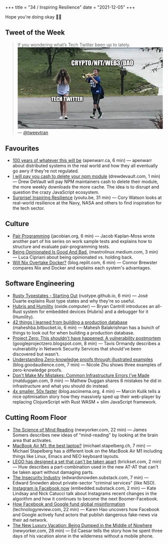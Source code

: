 +++
title = "34 / Inspiring Resilience"
date = "2021-12-05"
+++

Hope you're doing okay ✌🏻

## Tweet of the Week

> If you wondering what’s Tech Twitter been up to lately.
> ![A meme. A boy with a trumped follows a girl that covers her ears. Text on the boy reads "crypto/nft/web3/dao", text on the girl reads "tech twitter"](twitter_image.jpeg)
> — [@tweevtran](https://twitter.com/tweevtran/status/1464947469557682180)

## Favourites
* [100 years of whatever this will be](https://apenwarr.ca/log/20211201) (apenwarr.ca, 6 min) — apenwarr about distributed systems in the real world and how they all eventually go awry if they're not regulated.
* [I will pay you cash to delete your npm module](https://drewdevault.com/2021/11/16/Cash-for-leftpad.html) (drewdevault.com, 1 min) — Drew DeVault will pay NPM maintainers cash to delete their module, the more weekly downloads the more cache. The idea is to disrupt and question the crazy JavaScript ecosystem.
* [Surprise! Inspiring Resilience](https://youtu.be/JSiESJwRmzg) (youtu.be, 31 min) — Cory Watson looks at real-world resilience at the Navy, NASA and others to find inspiration for the tech sector.

## Culture
* [Pair Programming](https://jacobian.org/2021/nov/30/wst-pair-programming/) (jacobian.org, 6 min) — Jacob Kaplan-Moss wrote another part of his series on work sample tests and explains how to structure and evaluate pair-programming tests.
* [Being Opinionated Is Good And Bad.](https://mastrolinux.medium.com/being-opinionated-is-good-and-bad-897303bdb2db) (mastrolinux.medium.com, 3 min) — Luca Cipriani about being opinionated vs. holding back.
* [Will Nix Overtake Docker?](https://blog.replit.com/nix-vs-docker) (blog.replit.com, 6 min) — Connor Brewster compares Nix and Docker and explains each system's advantages.

## Software Engineering
* [Rusty Typestates - Starting Out](https://rustype.github.io/notes/notes/rust-typestate-series/rust-typestate-part-1.html) (rustype.github.io, 6 min) — José Duarte explains Rust type states and why they're so useful.
* [Hubris and Humility](https://oxide.computer/blog/hubris-and-humility) (oxide.computer) — Bryan Cantrill introduces an all-Rust system for embedded devices (Hubris) and a debugger for it (Humility).
* [42 things I learned from building a production database](https://maheshba.bitbucket.io/blog/2021/10/19/42Things.html) (maheshba.bitbucket.io, 6 min) — Mahesh Balakrishnan has a bunch of things to look out for when building a production database.
* [Project Zero: This shouldn't have happened: A vulnerability postmortem](https://googleprojectzero.blogspot.com/2021/12/this-shouldnt-have-happened.html) (googleprojectzero.blogspot.com, 8 min) — Tavis Ormandy describes a vulnerability in Network Security Services that should've been discovered but wasn't.
* [Understanding Zero-knowledge proofs through illustrated examples](https://blog.goodaudience.com/understanding-zero-knowledge-proofs-through-simple-examples-df673f796d99) (blog.goodaudience.com, 7 min) — Nicole Zhu shows three examples of zero-knowledge proofs. 
* [Don't Make My Mistakes: Common Infrastructure Errors I've Made](https://matduggan.com/mistakes/) (matduggan.com, 9 min) — Mathew Duggan shares 6 mistakes he did in infrastructure and what you should do instead.
* [4x smaller, 50x faster](https://blog.asciinema.org/post/smaller-faster/) (blog.asciinema.org, 4 min) — Marcin Kulik tells a nice optimisation story how they massively sped up their web-player by replacing ClojureScript with Rust WASM + slim JavaScript framework.

## Cutting Room Floor
* [The Science of Mind Reading](https://www.newyorker.com/magazine/2021/12/06/the-science-of-mind-reading) (newyorker.com, 22 min) — James Somers describes new ideas of "mind-reading" by looking at the brain area that activates.
* [MacBook Air M1: the best laptop?](https://michael.stapelberg.ch/posts/2021-11-28-macbook-air-m1/) (michael.stapelberg.ch, 7 min) — Michael Stapelberg has a different look on the MacBook Air M1 including things like Linux, Emacs and NEO keyboard layouts.
* [LEGO has designed a set that can't be taken apart](https://brickset.com/article/67650/lego-has-designed-a-set-that-can-t-be-taken-apart) (brickset.com, 2 min) — Huw describes a part-combination used in the new AT-AT that can't be taken apart without damaging parts.
* [The Insecurity Industry](https://edwardsnowden.substack.com/p/ns-oh-god-how-is-this-legal) (edwardsnowden.substack.com, 7 min) — Edward Snowden about private-sector "criminal services" (like NSO).
* [Instagram is Facebook now](https://embedded.substack.com/p/instagram-is-facebook-now) (embedded.substack.com, 2 min) — Kate Lindsay and Nick Catucci talk about Instagrams recent changes in the algorithm and how it continues to become the next Boomer-Facebook.
* [How Facebook and Google fund global misinformation](https://www.technologyreview.com/2021/11/20/1039076/facebook-google-disinformation-clickbait/) (technologyreview.com, 22 min) — Karen Hao uncovers how Facebook and Google actively fund actors that publish dangerous fake-news via their ad network.
* [The New Luxury Vacation: Being Dumped in the Middle of Nowhere](https://www.newyorker.com/magazine/2021/11/29/the-new-luxury-vacation-being-dumped-in-the-middle-of-nowhere) (newyorker.com, 28 min) — Ed Caesar tells the story how he spent three days of his vacation alone in the wilderness without a mobile phone.